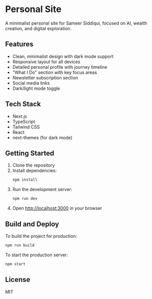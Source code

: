 # Personal Site

A minimalist personal site for Sameer Siddiqui, focused on AI, wealth creation, and digital exploration.

## Features

- Clean, minimalist design with dark mode support
- Responsive layout for all devices
- Detailed personal profile with journey timeline
- "What I Do" section with key focus areas
- Newsletter subscription section
- Social media links
- Dark/light mode toggle

## Tech Stack

- Next.js
- TypeScript
- Tailwind CSS
- React
- next-themes (for dark mode)

## Getting Started

1. Clone the repository
2. Install dependencies:
   ```bash
   npm install
   ```
3. Run the development server:
   ```bash
   npm run dev
   ```
4. Open [http://localhost:3000](http://localhost:3000) in your browser

## Build and Deploy

To build the project for production:

```bash
npm run build
```

To start the production server:

```bash
npm start
```

## License

MIT
